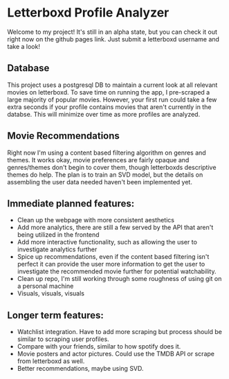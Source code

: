 # Letterboxd Profile Analyzer

Welcome to my project! It's still in an alpha state, but you can check it out right now on the github pages link. Just submit a letterboxd username and take a look!

## Database
This project uses a postgresql DB to maintain a current look at all relevant movies on letterboxd. To save time on running the app, I pre-scraped a large majority of popular movies. However, your first run could take a few extra seconds if your profile contains movies that aren't currently in the databse. This will minimize over time as more profiles are analyzed.

## Movie Recommendations
Right now I'm using a content based filtering algorithm on genres and themes. It works okay, movie preferences are fairly opaque and genres/themes don't begin to cover them, though letterboxds descriptive themes do help. The plan is to train an SVD model, but the details on assembling the user data needed haven't been implemented yet.

## Immediate planned features:

- Clean up the webpage with more consistent aesthetics
- Add more analytics, there are still a few served by the API that aren't being utilized in the frontend
- Add more interactive functionality, such as allowing the user to investigate analytics further
- Spice up recommendations, even if the content based filtering isn't perfect it can provide the user more information to get the user to investigate the recommended movie further for potential watchability.
- Clean up repo, I'm still working through some roughness of using git on a personal machine
- Visuals, visuals, visuals

## Longer term features:
- Watchlist integration. Have to add more scraping but process should be similar to scraping user profiles.
- Compare with your friends, similar to how spotify does it.
- Movie posters and actor pictures. Could use the TMDB API or scrape from letterboxd as well.
- Better recommendations, maybe using SVD.
